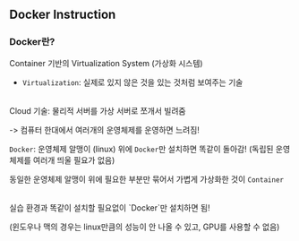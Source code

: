 ## Docker Instruction
### Docker란?
Container 기반의 Virtualization System (가상화 시스템)
* `Virtualization`: 실제로 있지 않은 것을 있는 것처럼 보여주는 기술
<br>
Cloud 기술: 물리적 서버를 가상 서버로 쪼개서 빌려줌

-> 컴퓨터 한대에서 여러개의 운영체제를 운영하면 느려짐!

`Docker`: 운영체제 알맹이 (linux) 위에 `Docker`만 설치하면 똑같이 돌아감! (독립된 운영체제를 여러개 띄울 필요가 없음)

동일한 운영체제 알맹이 위에 필요한 부분만 묶어서 가볍게 가상화한 것이 `Container`

<br>
실습 환경과 똑같이 설치할 필요없이 `Docker`만 설치하면 됨!

(윈도우나 맥의 경우는 linux만큼의 성능이 안 나올 수 있고, GPU를 사용할 수 없음)

